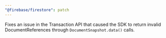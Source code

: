 ```yaml
---
"@firebase/firestore": patch
---
```


Fixes an issue in the Transaction API that caused the SDK to return invalid DocumentReferences through `DocumentSnapshot.data()` calls.
